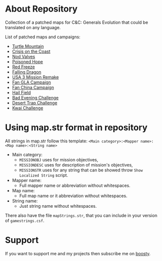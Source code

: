 # About Repository
Collection of a patched maps for C&amp;C: Generals Evolution that could be translated on any language.

List of patched maps and campaigns:
* [Turtle Mountain](https://www.moddb.com/mods/command-and-conquer-generals-evolution/addons/turtle-mountain-beta-03)
* [Crisis on the Coast](https://www.moddb.com/mods/command-and-conquer-generals-evolution/addons/generals-evolution-dev-history-map-pack)
* [Nod Valves](https://www.moddb.com/mods/command-and-conquer-generals-evolution/addons/tiberian-sun-22nd-anniversary-nod-valves-beta-03)
* [Poisoned Hope](https://www.moddb.com/mods/command-and-conquer-generals-evolution/addons/poisoned-hope)
* [Red Freeze](https://www.moddb.com/mods/command-and-conquer-generals-evolution/addons/red-freeze)
* [Falling Dragon](https://www.moddb.com/mods/command-and-conquer-generals-evolution/addons/falling-dragon)
* [USA 3 Mission Remake](https://www.moddb.com/mods/command-and-conquer-generals-evolution/addons/usa-3-remake)
* [Fan GLA Campaign](https://www.moddb.com/mods/command-and-conquer-generals-evolution/addons/gla-campaign-pack)
* [Fan China Campaign](https://www.moddb.com/mods/command-and-conquer-generals-evolution/addons/china-campaign-first-part)
* [Hail Field](https://www.moddb.com/mods/command-and-conquer-generals-evolution/addons/packmap2-3maps)
* [Bad Evening Challenge](https://cdn.discordapp.com/attachments/829258846362533900/1040005328001060904/Bad_Evening_Challenge_v1.01.rar)
* [Desert Trap Challenge](https://cdn.discordapp.com/attachments/829258846362533900/1053356170313732207/GenEvoDesert_Trap.rar)
* [Kwai Challenge](https://www.moddb.com/mods/command-and-conquer-generals-evolution/addons/kwai-challenge-map-for-genevo)

# Using map.str format in repository
All strings in map.str follow this template: `<Main category>:<Mapper name>:<Map name>:<String name>`

* Main category:
  * `MISSIONOBJ` uses for mission objectives,
  * `MISSIONDESC` uses for description of mission's objectives,
  * `MISSIONSTR` uses for any string that can be showed throw `Show Localized String` script.
* Mapper name:
  * Full mapper name or abbreviation without whitespaces.
* Map name:
  * Full map name or it abbreviation without whitespaces.
* String name:
  * Just string name without whitespaces.

There also have the file `mapStrings.str`, that you can include in your version of `gamestrings.csf`.

# Support
If you want to support me and my projects then subscribe me on [boosty](https://boosty.to/mah_boi).
